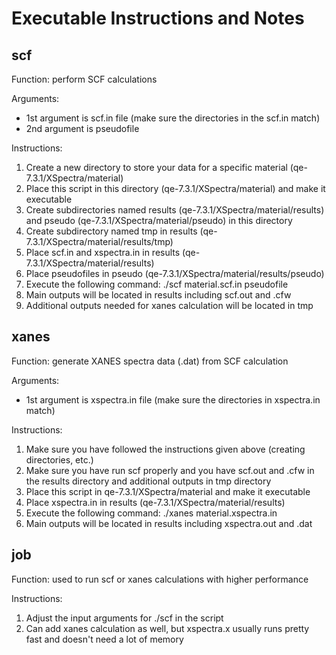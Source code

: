 
# Executable Instructions and Notes


## scf

Function: perform SCF calculations 

Arguments:
- 1st argument is scf.in file (make sure the directories in the scf.in match)
- 2nd argument is pseudofile

Instructions:
1. Create a new directory to store your data for a specific material (qe-7.3.1/XSpectra/material)
2. Place this script in this directory (qe-7.3.1/XSpectra/material) and make it executable
3. Create subdirectories named results (qe-7.3.1/XSpectra/material/results) and pseudo (qe-7.3.1/XSpectra/material/pseudo) in this directory 
4. Create subdirectory named tmp in results (qe-7.3.1/XSpectra/material/results/tmp)
5. Place scf.in and xspectra.in in results (qe-7.3.1/XSpectra/material/results)
6. Place pseudofiles in pseudo (qe-7.3.1/XSpectra/material/results/pseudo)
7. Execute the following command: ./scf material.scf.in pseudofile
8. Main outputs will be located in results including scf.out and .cfw
9. Additional outputs needed for xanes calculation will be located in tmp 


## xanes 

Function: generate XANES spectra data (.dat) from SCF calculation

Arguments:
- 1st argument is xspectra.in file (make sure the directories in xspectra.in match)

Instructions:
1. Make sure you have followed the instructions given above (creating directories, etc.)
2. Make sure you have run scf properly and you have scf.out and .cfw in the results directory and additional outputs in tmp directory 
3. Place this script in qe-7.3.1/XSpectra/material and make it executable
4. Place xspectra.in in results (qe-7.3.1/XSpectra/material/results)
5. Execute the following command: ./xanes material.xspectra.in
6. Main outputs will be located in results including xspectra.out and .dat


## job

Function: used to run scf or xanes calculations with higher performance

Instructions:
1. Adjust the input arguments for ./scf in the script
2. Can add xanes calculation as well, but xspectra.x usually runs pretty fast and doesn't need a lot of memory 

